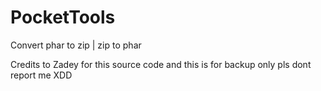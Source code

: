 # PocketTools
Convert phar to zip | zip to phar

Credits to Zadey for this source code
and this is for backup only pls dont report me XDD
